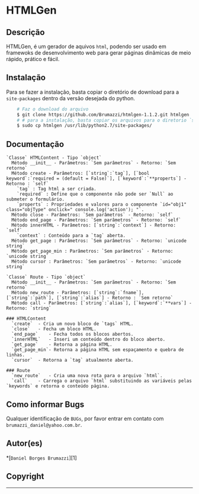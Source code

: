 # HTMLGen

## Descrição

HTMLGen, é um gerador de aquivos `html`, podendo ser usado em framewoks de desenvolvimento web para gerar páginas dinâmicas de meio rápido, prático e fácil.

## Instalação

Para se fazer a instalação, basta copiar o diretório de download para a `site-packages` dentro da versão desejada do python.

```bash
	# Faz o download do arquivo
	$ git clone https://github.com/Brumazzi/htmlgen-1.1.2.git htmlgen
	# # para a instalação, basta copiar os arquivos para o diretorio `site-packages`
	$ sudo cp htmlgen /usr/lib/python2.7/site-packages/
```

## Documentação

```
`Classe` HTMLContent - Tipo `object`
  Método __init__ - Parâmetros: `Sem parâmetros` - Retorno: `Sem retorno`
  Método create - Parâmetros: [`string`:`tag`], [`bool keyword`:`required = (default = False)`], [`keyword`:`**properts`] - Retorno : `self`
    `tag` : Tag html a ser criada.
    `required` : Define que o componente não pode ser `Null` ao submeter o formulário.
    `properts` : Propriedades e valores para o componente `id="obj1" class="objType" onclick=" console.log('action'); "`.
  Método close - Parâmetros: `Sem parâmetros` - Retorno: `self`
  Método end_page - Parâmetros: `Sem parâmetros` - Retorno: `self`
  Método innerHTML - Parâmetros: [`string`:`context`] - Retorno: `self`
    `context` : Conteúdo para a `tag` aberta.
  Método get_page : Parâmetros: `Sem parâmetros` - Retorno: `unicode string`
  Método get_page_min : Parâmetros: `Sem parâmetros` - Retorno: `unicode string`
  Método cursor : Parâmetros: `Sem parãmetros` - Retorno: `unicode string`

`Classe` Route - Tipo `object`
  Método __init__ - Parâmetros: `Sem parãmetros` - Retorno: `Sem retorno`
  Método new_route - Parâmetros: [`string`:`fname`], [`string`:`path`], [`string`:`alias`] - Retorno : `Sem retorno`
  Método call - Parâmetros: [`string`:`alias`], [`keyword`:`**vars`] - Retorno: `string`

### HTMLContent
  `create`	- Cria um novo bloco de `tags` HTML.
  `close`	- Fecha um bloco HTML.
  `end_page`	- Fecha todos os blocos abertos.
  `innerHTML`	- Inseri um conteúdo dentro do bloco aberto.
  `get_page`	- Retorna a página HTML.
  `get_page_min`- Retorna a página HTML sem espaçamento e quebra de linhas.
  `cursor`	- Retorna a `tag` atualmente aberta.

### Route
  `new_route`	- Cria uma nova rota para o arquivo `html`.
  `call`	- Carrega o arquivo `html` substituindo as variáveis pelas `keywords` e retorna o conteúdo página.
```

## Como informar Bugs

Qualquer identificação de `BUGs`, por favor entrar em contato com `brumazzi_daniel@yahoo.com.br`.

## Autor(es)

*[`Daniel Borges Brumazzi`][1]

## Copyright

---
